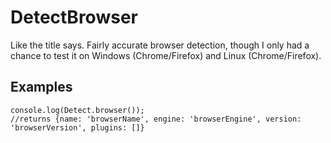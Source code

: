# DetectBrowser

Like the title says.  Fairly accurate browser detection, though I only had a chance to test it on Windows (Chrome/Firefox) and Linux (Chrome/Firefox).

## Examples

```
console.log(Detect.browser());
//returns {name: 'browserName', engine: 'browserEngine', version: 'browserVersion', plugins: []}
```
